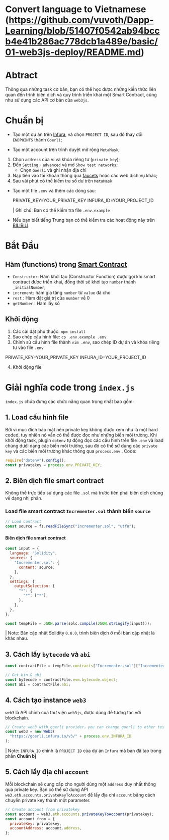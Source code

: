 # Convert language to Vietnamese (https://github.com/vuvoth/Dapp-Learning/blob/51407f0542ab94bccb4e41b286ac778dcb1a489e/basic/01-web3js-deploy/README.md)
# Abtract
Thông qua những task cơ bản, bạn có thể học được những kiến thức liên quan đến trình biên dịch và quy trình triển khai một Smart Contract, cũng như sử dụng các API cơ bản của `web3js`.
# Chuẩn bị
- Tạo một dự án trên  [Infura](https://infura.io), và chọn `PROJECT ID`, sau đó thay đổi `ENDPOINTS` thành `Goerli`;

- Tạo một account trên trình duyệt mở rộng `MetaMask`;
 1. Chọn `address` của ví và khóa riêng tư (`private key`);
 2. Đến `Setting` - `advanced` và mở `Show test networks`;
     - Chọn `Goerli` và ghi nhận địa chỉ
 3. Nạp tiền vào tài khoản thông qua  [faucets](https://faucets.chain.link) hoặc các web dịch vụ khác;
 4. Sau vài phút có thể kiểm tra số dư trên `MetaMask`

- Tạo một file `.env` và thêm các dòng sau:
  
    PRIVATE_KEY=YOUR_PRIVATE_KEY
    INFURA_ID=YOUR_PROJECT_ID
   
    
  | Ghi chú: Bạn có thể kiểm tra file `.env.example`
 
 - Nếu bạn biết tiếng Trung bạn có thể kiểm tra các hoạt động này trên [BILIBILI](https://www.bilibili.com/video/BV1Y44y1r7E6/).
 
 # Bắt Đầu
 
 ## Hàm (functions) trong [Smart Contract](Incrementer.sol)
 - `Constructor`: Hàm khởi tạo (Constructor Function) được gọi khi smart contract được triển khai, đồng thời sẽ khởi tạo `number` thành `_initialNumber`;
 - `increment`: hàm gia tăng `number` từ `value` đã cho
 - `rest` : Hàm đặt giá trị của `number` về 0 
 - `getNumber` : Hàm lấy số
 
 ## Khởi động
 
 1. Các cài đặt phụ thuộc: `npm install`
 2. Sao chép cấu hình file: `cp .env.example .env`
 3. Chỉnh sử cấu hình file thành `vim .env`, sao chép ID dự án và khóa riêng tư vào file `.env`
 
  PRIVATE_KEY=YOUR_PRIVATE_KEY
  INFURA_ID=YOUR_PROJECT_ID
    
 4. Khởi động file 
 
 # Giải nghĩa code trong `index.js`
 `index.js` chứa đựng các chức năng quan trọng nhất bao gồm:
 ## 1. Load cấu hình file
Bởi vì mục đích bảo mật nên private key không được xem như là một hard coded, tuy nhiên nó vẫn có thể được đọc như những biến môi trường. 
Khi khởi động task, plugin `dotenv` tự động đọc các cấu hình trên file `.env` và load chúng dưới dạng các biến môi trường, sau đó có thể sử dụng các `private key` và các biến môi trường khác thông qua `process.env` .
Code: 
```js
require("dotenv").config();
const privatekey = process.env.PRIVATE_KEY;
```

## 2. Biên dịch file smart contract 
Không thể trực tiếp sử dụng các file `.sol` mà trước tiên phải biên dịch chúng về dạng nhị phân.
### Load file smart contract `Incrementer.sol` thành biến `source`
```js
// Load contract
const source = fs.readFileSync("Incrementer.sol", "utf8");
```
#### Biên dịch file smart contract

```js
const input = {
  language: "Solidity",
  sources: {
    "Incrementer.sol": {
      content: source,
    },
  },
  settings: {
    outputSelection: {
      "*": {
        "*": ["*"],
      },
    },
  },
};

const tempFile = JSON.parse(solc.compile(JSON.stringify(input)));
```
| Note: Bản cập nhật Solidity `0.8.0`, trình biên dịch ở mỗi bản cập nhật là khác nhau.

## 3. Cách lấy `bytecode` và `abi`
```js
const contractFile = tempFile.contracts["Incrementer.sol"]["Incrementer"];

// Get bin & abi
const bytecode = contractFile.evm.bytecode.object;
const abi = contractFile.abi;
```  

## 4. Cách tạo instance `web3`
`web3` là API chính của thư viện `web3js`, được dùng để tương tác với blockchain.
```js
// Create web3 with goerli provider，you can change goerli to other testnet
const web3 = new Web3(
  "https://goerli.infura.io/v3/" + process.env.INFURA_ID
);
```
| Note: `INFURA_ID` chính là `PROJECT ID` của dự án `Infura` mà bạn đã tạo trong phần **Chuẩn bị**

## 5. Cách lấy địa chỉ `account`
Mỗi blockchain sẽ cung cấp cho người dùng một `address` duy nhất thông qua private key. Bạn có thể sử dụng API `we3.eth.accounts.privateKeyToAccount` để lấy địa chỉ `account` bằng cách chuyển private key thành một parameter.
```js
// Create account from privatekey
const account = web3.eth.accounts.privateKeyToAccount(privatekey);
const account_from = {
  privateKey: privatekey,
  accountAddress: account.address,
};
```











 
 
 
 
